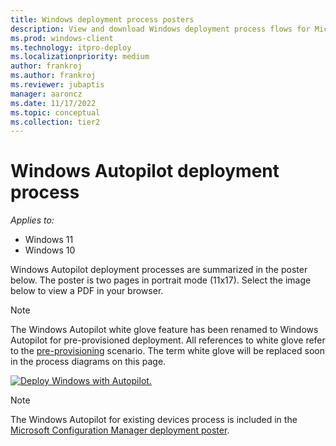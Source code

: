 ```yaml
---
title: Windows deployment process posters
description: View and download Windows deployment process flows for Microsoft Configuration Manager and Windows Autopilot.
ms.prod: windows-client
ms.technology: itpro-deploy
ms.localizationpriority: medium
author: frankroj
ms.author: frankroj
ms.reviewer: jubaptis
manager: aaroncz
ms.date: 11/17/2022
ms.topic: conceptual
ms.collection: tier2
---
```


# Windows Autopilot deployment process

*Applies to:*

- Windows 11
- Windows 10

Windows Autopilot deployment processes are summarized in the poster below. The poster is two pages in portrait mode (11x17). Select the image below to view a PDF in your browser.

> [!NOTE]
> The Windows Autopilot white glove feature has been renamed to Windows Autopilot for pre-provisioned deployment. All references to white glove refer to the [pre-provisioning](pre-provision.md) scenario. The term white glove will be replaced soon in the process diagrams on this page.

[![Deploy Windows with Autopilot.](media/windows10-autopilot-flowchart.png)](media/Windows10AutopilotFlowchart.pdf)

> [!NOTE]
> The Windows Autopilot for existing devices process is included in the [Microsoft Configuration Manager deployment poster](/windows/deployment/windows-10-deployment-posters#deploy-windows-10-with-microsoft-endpoint-configuration-manager).
